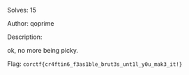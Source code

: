 Solves: 15

Author: qoprime

Description:

ok, no more being picky.

Flag: `corctf{cr4ftin6_f3as1ble_brut3s_unt1l_y0u_mak3_it!}`
